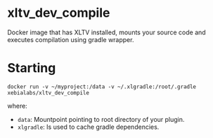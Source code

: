 # xltv_dev_compile #

Docker image that has XLTV installed, mounts your source code and executes compilation using gradle wrapper.

# Starting #

```
docker run -v ~/myproject:/data -v ~/.xlgradle:/root/.gradle xebialabs/xltv_dev_compile
```

where:

* `data`: Mountpoint pointing to root directory of your plugin.
* `xlgradle`: Is used to cache gradle dependencies.
